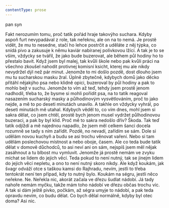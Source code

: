 ```yaml
---
contentType: prose
---
```


<section>

pan syn

Fakt nerozumím tomu, proč tatík pořád hraje takovýho suchara. Kdyby aspoň furt nevypadával z role, tak neřeknu, ale on na to nemá. Je prostě vidět, že mu to nesedne, stačí ho lehce postrčit a uděláte z něj týpka, co snídá pivo a zakusuje k němu kaviár nabíranej polívkovou lžící. A tak je to se vším, vždycky se tvářil, že jako bude buzerovat, ale během půl hodiny ho to přestalo bavit. Když jsem byl malej, tak kvůli škole nebo pak kvůli práci na všechno zkoušel nahodit protivnej komisní ksicht, kterej mu ale nikdy nevydržel dýl než pár minut. Jenomže to mi došlo pozdě, dost dlouho jsem mu tu sucharskou masku žral. Úplně zbytečně, kdybych domů jako děcko přitáhl nějakýho psa nebo klidně opici, buzeroval by půl hodiny a pak to mohlo bejt v suchu. Jenomže to vím až teď, tehdy jsem prostě jenom nadhodil, třeba to, že bysme si mohli pořídit psa, na to tatík reagoval nasazením sucharský masky a půlhodinovým vysvětlováním, proč to jako nejde, a mě to po deseti minutách unavilo. A takhle on vždycky vyhrál, po deseti minutách mě utahal. Kdybych věděl to, co vím dnes, mohl jsem si sakra dělat, co jsem chtěl, prostě bych jenom musel vydržet půlhodinovou buzeraci, a pak by byl klid. Proč mě to sakra nedošlo dřív? Škoda. Tak teď tatík odjíždí a mě najednou napadlo, že jsem měl celkem šanci docela rozumně se tady s ním zařídit. Pozdě, no nevadí, zařídím se sám. Dole si udělám novou kuchyň a budu se asi trochu věnovat vaření. Nebo si tam udělám poslechovou místnost a nebo oboje, časem. Ale co teda bude tatík dělat v domově důchodců, to asi neví ani on sám, nejspíš jsem měl nějak zasáhnout a tu blbost mu vymluvit. Jenomže já prostě nemám ve zvyku míchat se lidem do jejich věcí. Teda pokud to není nutný, tak se jinejm lidem do jejich věcí nepletu, a ono to není nutný skoro nikdy. Ale když koukám, jak švagr odváží otce s taškou kamsi do Rajhradu, nevím, jestli to třeba tentokrát není ten případ, kdy to nutný bylo. Koukám na ségru, jestli něco neřekne. Ne. Neřekla nic, akorát začala ve dřezu šudlat nádobí. Já tady nahoře nemám myčku, takže mám toho nádobí ve dřezu občas trochu víc. A tak si dám ještě pivko, počkám, až ségra umyje to nádobí, a pak teda opravdu nevím, co budu dělat. Co bych dělal normálně, kdyby byl otec doma? Asi nic.

</section>

